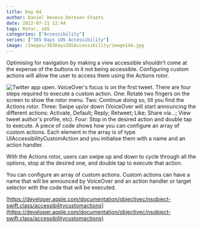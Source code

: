 ```yaml
---
title: Day 64
author: Daniel Devesa Derksen-Staats
date: 2022-07-21 12:44
tags: Rotor, iOS
categories: ["Accessibility"]
series: ["365 Days iOS Accessibility"]
image: /Images/365DaysIOSAccessibility/image144.jpg
---
```


Optimising for navigation by making a view accessible shouldn’t come at the expense of the buttons in it not being accessible. Configuring custom actions will allow the user to access them using the Actions rotor.

![Twitter app open. VoiceOver's focus is on the first tweet. There are four steps required to execute a custom action. One: Rotate two fingers on the screen to show the rotor menu. Two: Continue doing so, till you find the Actions rotor. Three: Swipe up/or down (VoiceOver will start announcing the different actions: Activate, Default; Reply; Retweet; Like; Share via...; View tweet author's profile, etc). Four: Stop in the desired action and double tap to execute. A piece of code shows how you can configure an array of custom actions. Each element in the array is of type UIAccessibilityCustomAction and you initialise them with a name and an action handler.](/Images/365DaysIOSAccessibility/image144.jpg)

With the Actions rotor, users can swipe up and down to cycle through all the options, stop at the desired one, and double tap to execute that action.

You can configure an array of custom actions. Custom actions can have a name that will be announced by VoiceOver and an action handler or target selector with the code that will be executed. 

[https://developer.apple.com/documentation/objectivec/nsobject-swift.class/accessibilitycustomactions](https://developer.apple.com/documentation/objectivec/nsobject-swift.class/accessibilitycustomactions)




